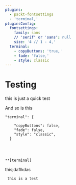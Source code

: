 ```yaml
---
plugins:
  - packt-fontsettings
  - 'terminal,'
pluginsConfig:
  fontsettings:
    family: sans
    // 'serif' or 'sans': null
    size: '4 // 1 - 4,'
  terminal:
    - copyButtons: 'true,'
    - fade: 'false,'
    - style: classic
---
```


# Testing

this is just a quick test

And so is this

```
"terminal": {
```

```
    "copyButtons": false,
    "fade": false,
    "style": "classic",
  }
  
  
 
```

```
**[terminal]
```

thisjdaflkdas



```
 this is a test
```



